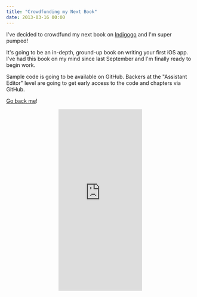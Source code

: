 ```yaml
---
title: "Crowdfunding my Next Book"
date: 2013-03-16 00:00
---
```


<import><p>I've decided to crowdfund my next book on <a href="http://www.indiegogo.com/projects/your-first-ios-app/x/2700170">Indigogo</a> and I'm super pumped!</p>

<p>It's going to be an in-depth, ground-up book on writing your first iOS app. I've had this book on my mind since last September and I'm finally ready to begin work. </p>

<p>Sample code is going to be available on GitHub. Backers at the "Assistant Editor" level are going to get early access to the code and chapters via GitHub. </p>

<p><a href="http://www.indiegogo.com/projects/your-first-ios-app/x/2700170">Go back me</a>!</p>
<div align="center"><div class="embed-responsive embed-responsive-16by9"><iframe scrolling="no" src="http://www.indiegogo.com/project/360741/widget/2700170?wmode=opaque" width="224px" data-embed="true" frameborder="0" height="486px" class="embed-responsive-item"></iframe></div></div></import>

<!-- more -->

